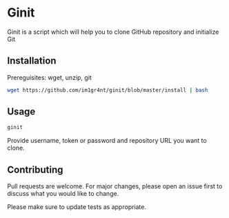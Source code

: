 # Ginit

Ginit is a script which will help you to clone GitHub repository and initialize Git

## Installation

Prereguisites: wget, unzip, git 

```bash
wget https://github.com/im1gr4nt/ginit/blob/master/install | bash
```

## Usage 

```bash
ginit
```

Provide username, token or password and repository URL you want to clone.

## Contributing
Pull requests are welcome. For major changes, please open an issue first to discuss what you would like to change.

Please make sure to update tests as appropriate.
